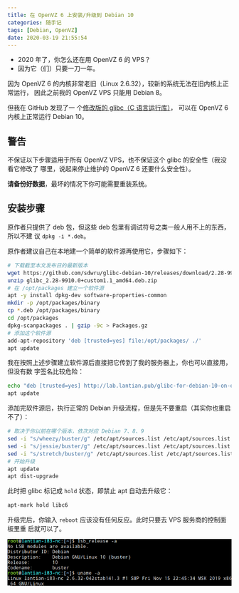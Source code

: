 ```yaml
---
title: 在 OpenVZ 6 上安装/升级到 Debian 10
categories: 随手记
tags: [Debian, OpenVZ]
date: 2020-03-19 21:55:54
---
```


-   2020 年了，你怎么还在用 OpenVZ 6 的 VPS？
-   因为它（们）只要一刀一年。

因为 OpenVZ 6 的内核非常老旧（Linux 2.6.32），较新的系统无法在旧内核上正常运行，
因此之前我的 OpenVZ VPS 只能用 Debian 8。

但我在 GitHub 发现了一
个[修改版的 glibc（C 语言运行库）](https://github.com/sdwru/glibc-debian-10/releases)，
可以在 OpenVZ 6 内核上正常运行 Debian 10。

## 警告

不保证以下步骤适用于所有 OpenVZ VPS，也不保证这个 glibc 的安全性（我没看它修改了
哪里，说起来停止维护的 OpenVZ 6 还要什么安全性）。

**请备份好数据**，最坏的情况下你可能需要重装系统。

## 安装步骤

原作者只提供了 deb 包，但这些 deb 包里有调试符号之类一般人用不上的东西，所以不建
议 `dpkg -i *.deb`。

原作者建议自己在本地建一个简单的软件源再使用它，步骤如下：

```bash
# 下载截至本文发布日的最新版本
wget https://github.com/sdwru/glibc-debian-10/releases/download/2.28-9910.0/glibc_2.28-9910.0+custom1.1_amd64.deb.zip
unzip glibc_2.28-9910.0+custom1.1_amd64.deb.zip
# 在 /opt/packages 建立一个软件源
apt -y install dpkg-dev software-properties-common
mkdir -p /opt/packages/binary
cp *.deb /opt/packages/binary
cd /opt/packages
dpkg-scanpackages . | gzip -9c > Packages.gz
# 添加这个软件源
add-apt-repository 'deb [trusted=yes] file:/opt/packages/ ./'
apt update
```

我在按照上述步骤建立软件源后直接把它传到了我的服务器上，你也可以直接用，但没有数
字签名比较危险：

```bash
echo "deb [trusted=yes] http://lab.lantian.pub/glibc-for-debian-10-on-openvz ./" > /etc/apt/sources.list.d/glibc-for-debian-10-on-openvz.list
apt update
```

添加完软件源后，执行正常的 Debian 升级流程，但是先不要重启（其实你也重启不了）：

```bash
# 取决于你以前在哪个版本，依次对应 Debian 7、8、9
sed -i "s/wheezy/buster/g" /etc/apt/sources.list /etc/apt/sources.list.d/*
sed -i "s/jessie/buster/g" /etc/apt/sources.list /etc/apt/sources.list.d/*
sed -i "s/stretch/buster/g" /etc/apt/sources.list /etc/apt/sources.list.d/*
# 开始升级
apt update
apt dist-upgrade
```

此时把 glibc 标记成 `hold` 状态，即禁止 apt 自动去升级它：

```bash
apt-mark hold libc6
```

升级完后，你输入 `reboot` 应该没有任何反应。此时只要去 VPS 服务商的控制面板里重
启就可以了。

![在 OpenVZ 6 内核上运行的 Debian 10](../../../../usr/uploads/202003/debian-10-on-openvz-6.png)

